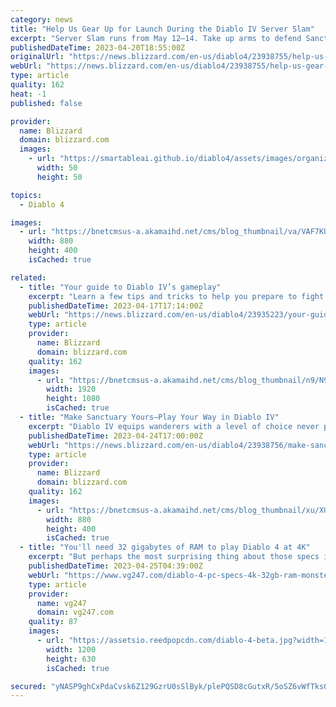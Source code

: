 ```yaml
---
category: news
title: "Help Us Gear Up for Launch During the Diablo IV Server Slam"
excerpt: "Server Slam runs from May 12–14. Take up arms to defend Sanctuary from Lilith’s legions while helping us prepare our servers for Diablo IV’s launch on June 6."
publishedDateTime: 2023-04-20T18:55:00Z
originalUrl: "https://news.blizzard.com/en-us/diablo4/23938755/help-us-gear-up-for-launch-during-the-diablo-iv-server-slam"
webUrl: "https://news.blizzard.com/en-us/diablo4/23938755/help-us-gear-up-for-launch-during-the-diablo-iv-server-slam"
type: article
quality: 162
heat: -1
published: false

provider:
  name: Blizzard
  domain: blizzard.com
  images:
    - url: "https://smartableai.github.io/diablo4/assets/images/organizations/blizzard.com-50x50.jpg"
      width: 50
      height: 50

topics:
  - Diablo 4

images:
  - url: "https://bnetcmsus-a.akamaihd.net/cms/blog_thumbnail/va/VAF7KU3P4CWI1681774163839.png"
    width: 880
    height: 400
    isCached: true

related:
  - title: "Your guide to Diablo IV’s gameplay"
    excerpt: "Learn a few tips and tricks to help you prepare to fight for the fate of the world."
    publishedDateTime: 2023-04-17T17:14:00Z
    webUrl: "https://news.blizzard.com/en-us/diablo4/23935223/your-guide-to-diablo-iv-s-gameplay"
    type: article
    provider:
      name: Blizzard
      domain: blizzard.com
    quality: 162
    images:
      - url: "https://bnetcmsus-a.akamaihd.net/cms/blog_thumbnail/n9/N942F4LXC4QH1681755793485.png"
        width: 1920
        height: 1080
        isCached: true
  - title: "Make Sanctuary Yours—Play Your Way in Diablo IV"
    excerpt: "Diablo IV equips wanderers with a level of choice never previously seen in a Diablo game. Watch the Inside the Game: Your Class Your way developer video and read on for more details about customization."
    publishedDateTime: 2023-04-24T17:00:00Z
    webUrl: "https://news.blizzard.com/en-us/diablo4/23938756/make-sanctuary-yours-play-your-way-in-diablo-iv"
    type: article
    provider:
      name: Blizzard
      domain: blizzard.com
    quality: 162
    images:
      - url: "https://bnetcmsus-a.akamaihd.net/cms/blog_thumbnail/xu/XUHO51131VDC1681937325089.png"
        width: 880
        height: 400
        isCached: true
  - title: "You'll need 32 gigabytes of RAM to play Diablo 4 at 4K"
    excerpt: "But perhaps the most surprising thing about those specs is what Blizzard said your PC needs to play it at 4K ultra settings. As you can see below, running Diablo 4 at that tier requires 32GBs of RAM, as well as an RTX 3080, or equivalent 40 Series GPU (so"
    publishedDateTime: 2023-04-25T04:39:00Z
    webUrl: "https://www.vg247.com/diablo-4-pc-specs-4k-32gb-ram-monster"
    type: article
    provider:
      name: vg247
      domain: vg247.com
    quality: 87
    images:
      - url: "https://assetsio.reedpopcdn.com/diablo-4-beta.jpg?width=1200&height=630&fit=crop&enable=upscale&auto=webp"
        width: 1200
        height: 630
        isCached: true

secured: "yNASP9ghCxPdaCvsk6Z129GzrU0sSlByk/plePQSD8cGutxR/5oSZ6vWfTks0+qh0JJR7h/wuwpMLg6EdsHqExbyCSpp90UmnEvdgfRrm8056fRrjn/efR+R3N9QoAAsV+6EFXYjnVGnF7oIqStrVxrTPp9ZNg4qOG7ATnBtpOlCGOZ9RHQci5Ap8YrEUD6Se7n7xQTdoViIAo/uUkjniI/m6Z6/87s9kL4tK2caOtH9mSeoOOJs7ngrIwl8Vzge+9yUY2zgOVxNn/TXvHFdxGxCljZsMOp4We7pveKPZFtY4Psg0NCBKghQQ+I3fr6t9daSF2valtooxFDOALRGWYq/A1hD8UDmfUsH6aHZsQY=;OdX19g/ehL/rSXG2ETNcSw=="
---
```


